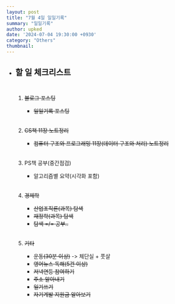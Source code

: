 ```yaml
---
layout: post
title: "7월 4일 일일기록"
summary: "일일기록"
author: upked
date: '2024-07-04 19:30:00 +0930'
category: "Others"
thumbnail:
---
```


- ## 할 일 체크리스트<br/><br/>



    1. ~~블로그 포스팅~~
        - ~~일일기록 포스팅~~<br/><br/>


    2. ~~CS책 11장 노트정리~~
        - ~~컴퓨터 구조와 프로그래밍 11장(데이터 구조와 처리) 노트정리~~<br/><br/>


    3. PS책 공부(중간점검)
        - 알고리즘별 요약(시각화 포함)<br/><br/>


    4. ~~경제학~~
        - ~~산업조직론(과목) 탐색~~
        - ~~재정학(과목) 탐색~~
        - ~~탐색 =/= 공부..~~<br/><br/>


    5. ~~기타~~
        - ~~운동(30분 이상)~~ -> 체단실 + 풋살
        - ~~영어뉴스 독해(5건 이상)~~
        - ~~저녁연등 참여하기~~
        - ~~주소 알아내기~~
        - ~~일기쓰기~~
        - ~~자기계발 지원금 알아보기~~


